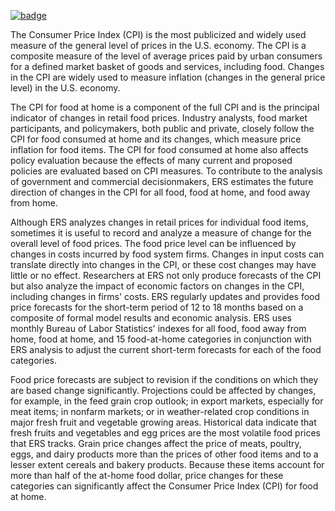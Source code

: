 <a href="https://datahub.io/core/cpi-change"><img src="https://badgen.net/badge/icon/View%20on%20datahub.io/orange?icon=https://datahub.io/datahub-cube-badge-icon.svg&label&scale=1.25)" alt="badge" /></a>

The Consumer Price Index (CPI) is the most publicized and widely used measure of the general level of prices in the U.S. economy. The CPI is a composite measure of the level of average prices paid by urban consumers for a defined market basket of goods and services, including food. Changes in the CPI are widely used to measure inflation (changes in the general price level) in the U.S. economy.

The CPI for food at home is a component of the full CPI and is the principal indicator of changes in retail food prices. Industry analysts, food market participants, and policymakers, both public and private, closely follow the CPI for food consumed at home and its changes, which measure price inflation for food items. The CPI for food consumed at home also affects policy evaluation because the effects of many current and proposed policies are evaluated based on CPI measures. To contribute to the analysis of government and commercial decisionmakers, ERS estimates the future direction of changes in the CPI for all food, food at home, and food away from home.

Although ERS analyzes changes in retail prices for individual food items, sometimes it is useful to record and analyze a measure of change for the overall level of food prices. The food price level can be influenced by changes in costs incurred by food system firms. Changes in input costs can translate directly into changes in the CPI, or these cost changes may have little or no effect. Researchers at ERS not only produce forecasts of the CPI but also analyze the impact of economic factors on changes in the CPI, including changes in firms' costs. ERS regularly updates and provides food price forecasts for the short-term period of 12 to 18 months based on a composite of formal model results and economic analysis. ERS uses monthly Bureau of Labor Statistics' indexes for all food, food away from home, food at home, and 15 food-at-home categories in conjunction with ERS analysis to adjust the current short-term forecasts for each of the food categories.


Food price forecasts are subject to revision if the conditions on which they are based change significantly. Projections could be affected by changes, for example, in the feed grain crop outlook; in export markets, especially for meat items; in nonfarm markets; or in weather-related crop conditions in major fresh fruit and vegetable growing areas. Historical data indicate that fresh fruits and vegetables and egg prices are the most volatile food prices that ERS tracks. Grain price changes affect the price of meats, poultry, eggs, and dairy products more than the prices of other food items and to a lesser extent cereals and bakery products. Because these items account for more than half of the at-home food dollar, price changes for these categories can significantly affect the Consumer Price Index (CPI) for food at home.
